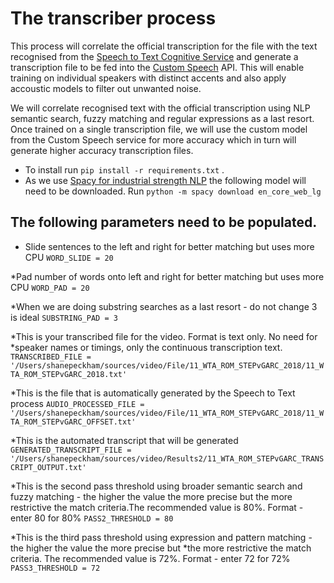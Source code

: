 # The transcriber process

This process will correlate the official transcription for the file with the text recognised from the [Speech to Text Cognitive Service](https://docs.microsoft.com/en-us/azure/cognitive-services/custom-speech-service/customspeech-how-to-topics/cognitive-services-custom-speech-use-endpoint) and generate a transcription file to be fed into the [Custom Speech](https://azure.microsoft.com/en-us/services/cognitive-services/custom-speech-service/) API. This will enable training on individual speakers with distinct accents and also apply accoustic models to filter out unwanted noise.

We will correlate recognised text with the official transcription using NLP semantic search, fuzzy matching and regular expressions as a last resort. Once trained on a single transcription file, we will use the custom model from the Custom Speech service for more accuracy which in turn will generate higher accuracy transcription files.

* To install run ```pip install -r requirements.txt``` .
* As we use [Spacy for industrial strength NLP](https://spacy.io/) the following model will need to be downloaded. Run ```python -m spacy download en_core_web_lg```


## The following parameters need to be populated. 

* Slide sentences to the left and right for better matching but uses more CPU
```WORD_SLIDE = 20```

*Pad number of words onto left and right for better matching but uses more CPU
```WORD_PAD = 20```

*When we are doing substring searches as a last resort - do not change 3 is ideal
```SUBSTRING_PAD = 3```

*This is your transcribed file for the video. Format is text only. No need for
*speaker names or timings, only the continuous transcription text.
```TRANSCRIBED_FILE = '/Users/shanepeckham/sources/video/File/11_WTA_ROM_STEPvGARC_2018/11_WTA_ROM_STEPvGARC_2018.txt'```

*This is the file that is automatically generated by the Speech to Text process
```AUDIO_PROCESSED_FILE = '/Users/shanepeckham/sources/video/File/11_WTA_ROM_STEPvGARC_2018/11_WTA_ROM_STEPvGARC_OFFSET.txt'```

*This is the automated transcript that will be generated
```GENERATED_TRANSCRIPT_FILE = '/Users/shanepeckham/sources/video/Results2/11_WTA_ROM_STEPvGARC_TRANSCRIPT_OUTPUT.txt'```

*This is the second pass threshold using broader semantic search and fuzzy matching - the higher the value the more precise but the more restrictive the match criteria.The recommended value is 80%. Format - enter 80 for 80%
```PASS2_THRESHOLD = 80```

*This is the third pass threshold using expression and pattern matching - the higher the value the more precise but
*the more restrictive the match criteria. The recommended value is 72%. Format - enter 72 for 72%
```PASS3_THRESHOLD = 72```


